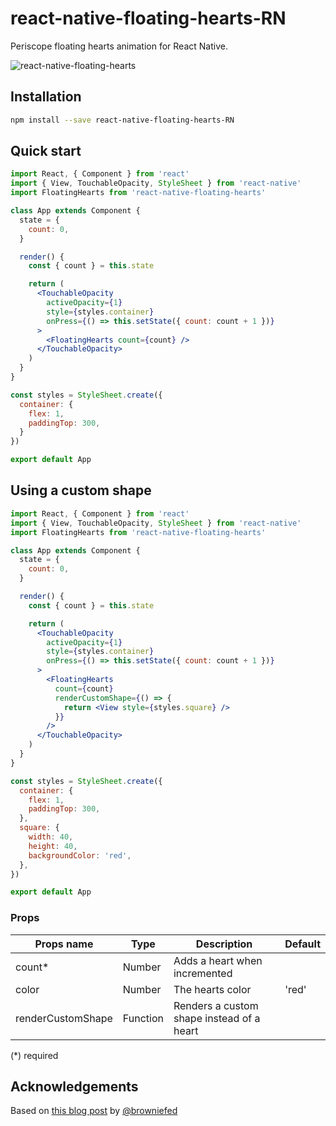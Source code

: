 react-native-floating-hearts-RN
============================
Periscope floating hearts animation for React Native.

![react-native-floating-hearts](http://i.imgur.com/Rz9KfhX.gif)

Installation
------------

```bash
npm install --save react-native-floating-hearts-RN
```

Quick start
-----------

```jsx
import React, { Component } from 'react'
import { View, TouchableOpacity, StyleSheet } from 'react-native'
import FloatingHearts from 'react-native-floating-hearts'

class App extends Component {
  state = {
    count: 0,
  }

  render() {
    const { count } = this.state

    return (
      <TouchableOpacity
        activeOpacity={1}
        style={styles.container}
        onPress={() => this.setState({ count: count + 1 })}
      >
        <FloatingHearts count={count} />
      </TouchableOpacity>
    )
  }
}

const styles = StyleSheet.create({
  container: {
    flex: 1,
    paddingTop: 300,
  }
})

export default App
```

Using a custom shape
--------------------

```jsx
import React, { Component } from 'react'
import { View, TouchableOpacity, StyleSheet } from 'react-native'
import FloatingHearts from 'react-native-floating-hearts'

class App extends Component {
  state = {
    count: 0,
  }

  render() {
    const { count } = this.state

    return (
      <TouchableOpacity
        activeOpacity={1}
        style={styles.container}
        onPress={() => this.setState({ count: count + 1 })}
      >
        <FloatingHearts 
          count={count} 
          renderCustomShape={() => {
            return <View style={styles.square} />
          }}
        />
      </TouchableOpacity>
    )
  }
}

const styles = StyleSheet.create({
  container: {
    flex: 1,
    paddingTop: 300,
  },
  square: { 
    width: 40, 
    height: 40, 
    backgroundColor: 'red',
  },
})

export default App
```

### Props

| Props name        | Type     | Description                                          | Default |
|-------------------|----------|------------------------------------------------------|---------|
| count*            | Number   | Adds a heart when incremented                        |         |
| color             | Number   | The hearts color                                     | 'red'   |
| renderCustomShape | Function | Renders a custom shape instead of a heart            |         |

(*) required

Acknowledgements
----------------
Based on [this blog post](http://browniefed.com/blog/react-native-periscope-hearts-animation/) by [@browniefed](https://twitter.com/browniefed)
